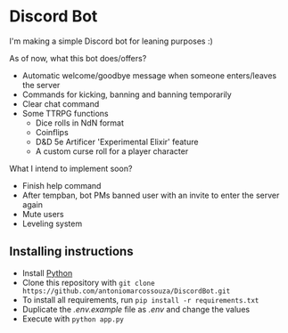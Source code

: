 # Discord Bot

I'm making a simple Discord bot for leaning purposes :)

As of now, what this bot does/offers?

- Automatic welcome/goodbye message when someone enters/leaves the server
- Commands for kicking, banning and banning temporarily
- Clear chat command
- Some TTRPG functions
  - Dice rolls in NdN format
  - Coinflips
  - D&D 5e Artificer 'Experimental Elixir' feature
  - A custom curse roll for a player character

What I intend to implement soon?

- Finish help command
- After tempban, bot PMs banned user with an invite to enter the server again
- Mute users
- Leveling system

## Installing instructions

- Install [Python](https://www.python.org/downloads/)
- Clone this repository with `git clone https://github.com/antoniomarcossouza/DiscordBot.git`
- To install all requirements, run `pip install -r requirements.txt`
- Duplicate the _.env.example_ file as _.env_ and change the values
- Execute with `python app.py`
